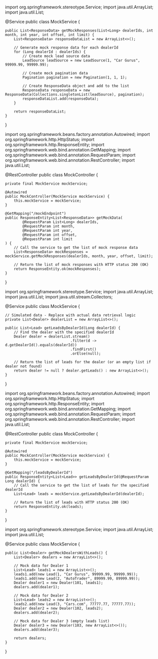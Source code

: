 import org.springframework.stereotype.Service;
import java.util.ArrayList;
import java.util.List;

@Service
public class MockService {

    public List<ResponseData> getMockResponses(List<Long> dealerIds, int month, int year, int offset, int limit) {
        List<ResponseData> responseDataList = new ArrayList<>();

        // Generate mock response data for each dealerId
        for (Long dealerId : dealerIds) {
            // Create mock lead source data
            LeadSource leadSource = new LeadSource(1, "Car Gurus", 99999.99, 99999.99);

            // Create mock pagination data
            Pagination pagination = new Pagination(1, 1, 1);

            // Create ResponseData object and add to the list
            ResponseData responseData = new ResponseData(Collections.singletonList(leadSource), pagination);
            responseDataList.add(responseData);
        }

        return responseDataList;
    }
}


import org.springframework.beans.factory.annotation.Autowired;
import org.springframework.http.HttpStatus;
import org.springframework.http.ResponseEntity;
import org.springframework.web.bind.annotation.GetMapping;
import org.springframework.web.bind.annotation.RequestParam;
import org.springframework.web.bind.annotation.RestController;
import java.util.List;

@RestController
public class MockController {

    private final MockService mockService;

    @Autowired
    public MockController(MockService mockService) {
        this.mockService = mockService;
    }

    @GetMapping("/mockEndpoint")
    public ResponseEntity<List<ResponseData>> getMockData(
            @RequestParam List<Long> dealerIds,
            @RequestParam int month,
            @RequestParam int year,
            @RequestParam int offset,
            @RequestParam int limit
    ) {
        // Call the service to get the list of mock response data
        List<ResponseData> mockResponses = mockService.getMockResponses(dealerIds, month, year, offset, limit);

        // Return the list of mock responses with HTTP status 200 (OK)
        return ResponseEntity.ok(mockResponses);
    }
}






import org.springframework.stereotype.Service;
import java.util.ArrayList;
import java.util.List;
import java.util.stream.Collectors;

@Service
public class MockService {

    // Simulated data - Replace with actual data retrieval logic
    private List<Dealer> dealerList = new ArrayList<>();

    public List<Lead> getLeadsByDealerId(Long dealerId) {
        // Find the dealer with the specified dealerId
        Dealer dealer = dealerList.stream()
                                  .filter(d -> d.getDealerId().equals(dealerId))
                                  .findFirst()
                                  .orElse(null);

        // Return the list of leads for the dealer (or an empty list if dealer not found)
        return dealer != null ? dealer.getLeads() : new ArrayList<>();
    }
}


import org.springframework.beans.factory.annotation.Autowired;
import org.springframework.http.HttpStatus;
import org.springframework.http.ResponseEntity;
import org.springframework.web.bind.annotation.GetMapping;
import org.springframework.web.bind.annotation.RequestParam;
import org.springframework.web.bind.annotation.RestController;
import java.util.List;

@RestController
public class MockController {

    private final MockService mockService;

    @Autowired
    public MockController(MockService mockService) {
        this.mockService = mockService;
    }

    @GetMapping("/leadsByDealerId")
    public ResponseEntity<List<Lead>> getLeadsByDealerId(@RequestParam Long dealerId) {
        // Call the service to get the list of leads for the specified dealerId
        List<Lead> leads = mockService.getLeadsByDealerId(dealerId);

        // Return the list of leads with HTTP status 200 (OK)
        return ResponseEntity.ok(leads);
    }
}



import org.springframework.stereotype.Service;
import java.util.ArrayList;
import java.util.List;

@Service
public class MockService {

    public List<Dealer> getMockDealersWithLeads() {
        List<Dealer> dealers = new ArrayList<>();

        // Mock data for Dealer 1
        List<Lead> leads1 = new ArrayList<>();
        leads1.add(new Lead(1, "Car Gurus", 99999.99, 99999.99));
        leads1.add(new Lead(2, "AutoTrader", 89999.99, 89999.99));
        Dealer dealer1 = new Dealer(101, leads1);
        dealers.add(dealer1);

        // Mock data for Dealer 2
        List<Lead> leads2 = new ArrayList<>();
        leads2.add(new Lead(3, "Cars.com", 77777.77, 77777.77));
        Dealer dealer2 = new Dealer(102, leads2);
        dealers.add(dealer2);

        // Mock data for Dealer 3 (empty leads list)
        Dealer dealer3 = new Dealer(103, new ArrayList<>());
        dealers.add(dealer3);

        return dealers;
    }
}

